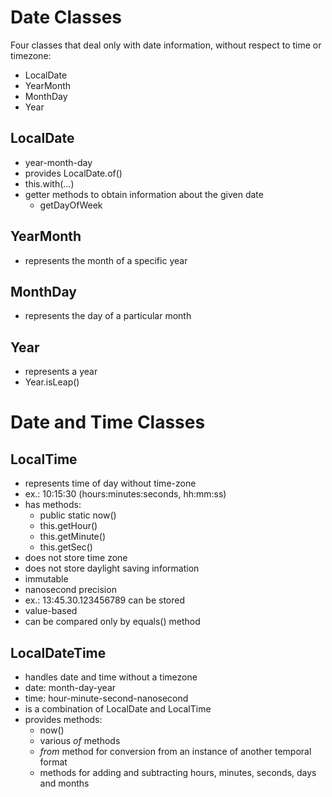 
# Date Classes

Four classes that deal only with date information, without respect to time or timezone:

- LocalDate
- YearMonth
- MonthDay
- Year

## LocalDate

- year-month-day
- provides LocalDate.of()
- this.with(...)
- getter methods to obtain information about the given date
    - getDayOfWeek

## YearMonth

- represents the month of a specific year

## MonthDay

- represents the day of a particular month

## Year

- represents a year
- Year.isLeap()



# Date and Time Classes

## LocalTime

- represents time of day without time-zone
- ex.: 10:15:30 (hours:minutes:seconds, hh:mm:ss)
- has methods:
    - public static now()
    - this.getHour()
    - this.getMinute()
    - this.getSec()
- does not store time zone
- does not store daylight saving information
- immutable
- nanosecond precision
- ex.: 13:45.30.123456789 can be stored
- value-based
- can be compared only by equals() method


## LocalDateTime

- handles date and time without a timezone
- date: month-day-year
- time: hour-minute-second-nanosecond
- is a combination of LocalDate and LocalTime
- provides methods:
    - now()
    - various *of* methods
    - *from* method for conversion from an instance of another temporal format
    - methods for adding and subtracting hours, minutes, seconds, days and months
